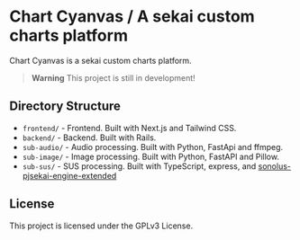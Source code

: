 # Chart Cyanvas / A sekai custom charts platform

Chart Cyanvas is a sekai custom charts platform.

> **Warning**
> This project is still in development!

## Directory Structure

- `frontend/` - Frontend. Built with Next.js and Tailwind CSS.
- `backend/` - Backend. Built with Rails.
- `sub-audio/` - Audio processing. Built with Python, FastApi and ffmpeg.
- `sub-image/` - Image processing. Built with Python, FastAPI and Pillow.
- `sub-sus/` - SUS processing. Built with TypeScript, express, and [sonolus-pjsekai-engine-extended](https://github.com/sevenc-nanashi/sonolus-pjsekai-engine-extended)

## License

This project is licensed under the GPLv3 License.
